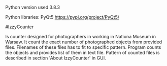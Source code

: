 Python version used 3.8.3

Python libraries:
PyQt5 		https://pypi.org/project/PyQt5/

#IzzyCounter

Is counter designed for photographers in working in Nationa Museum in Warsaw.
It count the exact number of photographed objects from provided files.
Filenames of these files has to fit to specific pattern.
Program counts the objects and provides list of them in text file.
Pattern of counted files is described in section 'About IzzyCounter' in GUI.
